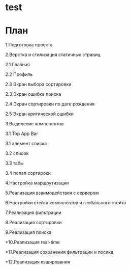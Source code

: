 # test


# План

1.Подготовка проекта

2.Верстка и стилизация статичных страниц

  2.1 Главная
  
  2.2 Профиль
  
  2.3 Экран выбора сортировки
  
  2.3 Экран ошибка поиска
  
  2.4 Экран сортировки по дате рождения
  
  2.5 Экран критической ошибки
  
3.Выделение компонентов

  3.1 Top App Bar
  
  3.1 элемент списка
  
  3.2 список
  
  3.3 табы
  
  3.4 попап сортироки
  
4.Настройка маршрутизации

5.Реализация взаимодействия с сервером

6.Настройки стейта компонентов и глобального стейта

7.Реализация фильтрации

8.Реализация сортировки

9.Реализация поиска

*10.Реализация real-time

*11.Реализация сохранения фильтрации и посика

*12.Реализация кэширования
